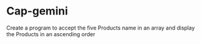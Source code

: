 # Cap-gemini
Create a program to accept the five Products name in an array and display the Products in an ascending order
